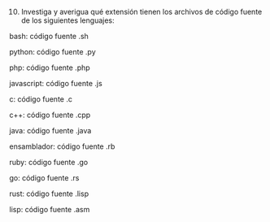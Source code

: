 10. Investiga y averigua qué extensión tienen los archivos de código fuente de los
siguientes lenguajes:


bash: código fuente .sh

python: código fuente .py

php: código fuente .php

javascript: código fuente .js

c: código fuente .c

c++: código fuente .cpp

java: código fuente .java

ensamblador: código fuente .rb

ruby: código fuente .go

go: código fuente .rs

rust: código fuente .lisp

lisp: código fuente .asm
